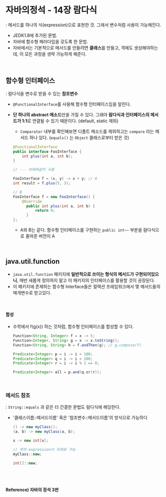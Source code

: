 # 자바의정석 - 14장 람다식

: 메서드를 하나의 식(expression)으로 표현한 것. 그래서 변수처럼 사용이 가능해진다.

* JEDK1.8에 추가된 문법.
* 자바에 함수형 패러다임을 갖도록 한 문법.
* 자바에서는 기본적으로 메서드를 만들려면 **클래스**를 만들고, 객체도 생성해야하는데, 이 모든 과정을 생략 가능하게 해준다.

<br>

## 함수형 인터페이스

: 람다식을 변수로 받을 수 있는 **참조변수**

* `@FunctionalInterface`를 사용해 함수형 인터페이스임을 알린다.

* **단 하나의 abstract 메소드**만을 가질 수 있다. 그래야 **람다식과 인터페이스의 메서드가 1:1**로 연결될 수 있기 때문이다. (default, static 제외)

  * `Comparator` 내부를 확인해보면 디폴트 메소드를 제외하고는 `compare` 라는 메서드 하나 있다. (`equals()` 는 `Object` 클래스로부터 받은 것)

  ```java
  @FunctionalInterface
  public interface FooInterface {
      int plus(int a, int b);
  }
  
  // --- 아래와같이 사용
  
  FooInterface f = (x, y) -> x + y; // A
  int result = f.plus(5, 3);
  
  // B
  FooInterface f = new FooInterface() {
      @Override
  		public int plus(int a, int b) {
      		return 0;
    	}
  };
  ```

  * A와 B는 같다. 함수형 인터페이스를 구현하는 `public int~~` 부분을 람다식으로 줄여준 버전이 A

<br>

## java.util.function

* `java.util.function` 패키지에 **일반적으로 쓰이는 형식의 메서드가 구현되어있으니**, 매번 새롭게 정의하지 말고 이 패키지의 인터페이스를 활용할 것이 권장된다.
* 이 패키지에 존재하는 함수형 Interface들은 컬렉션 프레임워크에서 몇 메서드들의 매개변수로 받고있다.

<br>

#### 합성

* 수학에서 f(g(x)) 하는 것처럼, 함수형 인터페이스를 합성할 수 있다.

  ```java
  Function<String, Integer> f = x -> 5;
  Function<Integer, String> g = x -> x.toString();
  Function<String, String> h = f.andThen(g); // g.compose(f)
  
  Predicate<Integer> p = i -> i > 100;
  Predicate<Integer> q = i -> i < 200;
  Predicate<Integer> r = i -> i % 2 == 0;
  
  Predicate<Integer> all = p.and(q.or(r));
  ```

<br>

### 메서드 참조

: `String::equals` 과 같은 더 간결한 문법도 람다식에 해당한다.

* '클래스이름::메서드이름' 혹은 '참조변수::메서드이름'의 방식으로 가능하다

  ```java
  () -> new myClass();
  (a, b) -> new myClass(a, b);
  
  x -> new int[x];
  
  // 위의 expression이 아래로 가능
  myClass::new;
  
  int[]::new;
  ```

<br><br>

#### Reference) 자바의 정석 3판

